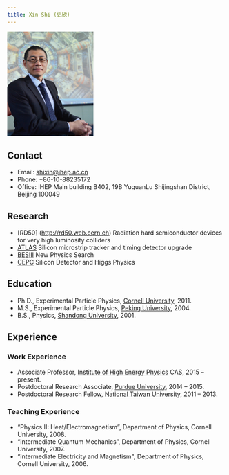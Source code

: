 ```yaml
---
title: Xin Shi (史欣)
---
```


<img src="/images/Xin_Shi.jpg" width="200"/>

## Contact 
- Email: shixin@ihep.ac.cn 
- Phone: +86-10-88235172
- Office: IHEP Main building B402, 19B YuquanLu Shijingshan District, Beijing 100049

## Research 
- [RD50] (http://rd50.web.cern.ch) Radiation hard semiconductor devices for very high luminosity colliders 
- [ATLAS](http://atlas.cern) Silicon microstrip tracker and timing detector upgrade 
- [BESIII](http://bes3.ihep.ac.cn) New Physics Search 
- [CEPC](http://cepc.ihep.ac.cn) Silicon Detector and Higgs Physics

## Education
- Ph.D., Experimental Particle Physics, [Cornell University](http://www.cornell.edu), 2011.
- M.S., Experimental Particle Physics, [Peking University](http://www.pku.edu.cn), 2004.
- B.S., Physics, [Shandong University](http://www.sdu.edu.cn), 2001. 


## Experience
   
### Work Experience

- Associate Professor, [Institute of High Energy Physics](http://www.ihep.cas.cn) CAS, 2015 – present.
- Postdoctoral Research Associate, [Purdue University](http://www.purdue.edu), 2014 – 2015.
- Postdoctoral Research Fellow, [National Taiwan University](http://www.ntu.edu.tw), 2011 – 2013.


### Teaching Experience

- “Physics II: Heat/Electromagnetism”, Department of Physics, Cornell University, 2008.
- “Intermediate Quantum Mechanics”, Department of Physics, Cornell University, 2007.
- “Intermediate Electricity and Magnetism", Department of Physics, Cornell University,  2006.

